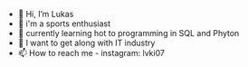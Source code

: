 - 👋 Hi, I’m Lukas
- 👀 i'm a sports enthusiast
- 🌱 currently learning hot to programming in SQL and Phyton
- 💞️ I want to get along with IT industry
- 📫 How to reach me - instagram: lvki07

<!---
Shanoxx/Shanoxx is a ✨ special ✨ repository because its `README.md` (this file) appears on your GitHub profile.
You can click the Preview link to take a look at your changes.
--->
